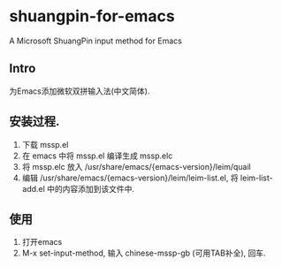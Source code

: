 # shuangpin-for-emacs
A Microsoft ShuangPin input method for Emacs

## Intro

为Emacs添加微软双拼输入法(中文简体).

## 安装过程.

1. 下载 mssp.el
2. 在 emacs 中将 mssp.el 编译生成 mssp.elc
3. 将 mssp.elc 放入 /usr/share/emacs/{emacs-version}/leim/quail
4. 编辑 /usr/share/emacs/{emacs-version}/leim/leim-list.el, 将 leim-list-add.el 中的内容添加到该文件中.

## 使用

1. 打开emacs
2. M-x set-input-method, 输入 chinese-mssp-gb (可用TAB补全), 回车.
